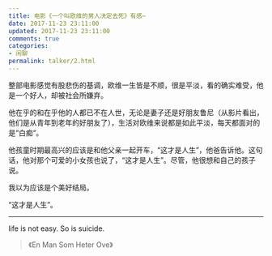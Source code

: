 ```yaml
---
title: 电影《一个叫欧维的男人决定去死》有感~
date: 2017-11-23 23:11:00
updated: 2017-11-23 23:11:00
comments: true
categories: 
- 闲聊
permalink: talker/2.html    
---
```


整部电影感觉有股悲伤的基调，欧维一生皆是不顺，很是平淡，看的确实难受，他是一个好人，却被社会所嫌弃。  
  
他在乎的和在乎他的人都已不在人世，无论是妻子还是好朋友鲁尼（从影片看出，他们是从青年到老年的好朋友了），生活对欧维来说都是如此平淡，每天都面对的是“白痴“。
  
他孩童时期最高兴的应该是和他父亲一起开车，“这才是人生”，他爸告诉他。这句话，他对那个可爱的小女孩也说了，“这才是人生”。尽管，他很想和自己的孩子说。  
  
我以为应该是个美好结局。  

“这才是人生”。 

---

life is not easy. So is suicide.

>《En Man Som Heter Ove》